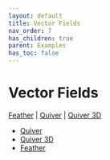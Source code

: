 ```yaml
---
layout: default
title: Vector Fields
nav_order: 7
has_children: true
parent: Examples
has_toc: false
---
```

# Vector Fields

[Feather](vector-fields/feather.md) | [Quiver](vector-fields/quiver.md) | [Quiver 3D](vector-fields/quiver-3d.md)
 


- [Quiver](vector-fields/quiver.md)
- [Quiver 3D](vector-fields/quiver-3d.md)
- [Feather](vector-fields/feather.md)
